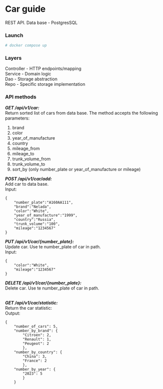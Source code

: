 # Car guide

REST API.
Data base - PostgresSQL

### Launch
```bash
# docker compose up
```

### Layers
Controller - HTTP endpoints/mapping</br>
Service - Domain logic</br>
Dao - Storage abstraction</br>
Repo - Specific storage implementation</br>

### API methods

***GET /api/v1/car:*** </br>
Return sorted list of cars from data base. The method accepts the following parameters: </br>
1. brand
2. color
3. year_of_manufacture
4. country
5. mileage_from
6. mileage_to
7. trunk_volume_from
8. trunk_volume_to
9. sort_by (only number_plate or year_of_manufacture or mileage)

***POST /api/v1/car/add:*** </br>
Add car to data base.</br>
Input:   

```
{
    "number_plate":"A160AA111",
    "brand":"Nelada",
    "color":"White",
    "year_of_manufacture":"1999",
    "country":"Russia",
    "trunk_volume":"100",
    "mileage":"1234567"
}
```

***PUT /api/v1/car/{number_plate}:*** </br>
Update car. Use te number_plate of car in path.</br>
Input:

```   
{
    "color":"White",
    "mileage":"1234567"
}
```


***DELETE /api/v1/car/{number_plate}:*** </br>
Delete car. Use te number_plate of car in path.</br>
</br>

***GET /api/v1/car/statistic:*** </br>
Return the car statistic:</br>
Output: 

```
{
    "number_of_cars": 5,
    "number_by_brand": {
        "Citroen": 2,
        "Renault": 1,
        "Peugeot": 2
        },
    "number_by_country": {
        "China": 3,
        "France": 2
        },
    "number_by_year": {
        "2023": 5
        }
    }

```
